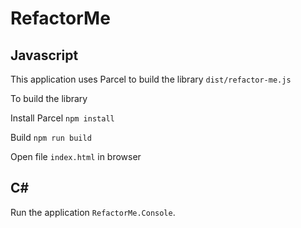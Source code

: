 # RefactorMe

## Javascript
This application uses Parcel to build the library `dist/refactor-me.js`

To build the library 

Install Parcel
`npm install`

Build
`npm run build`

Open file `index.html` in browser

## C#
Run the application `RefactorMe.Console`.
